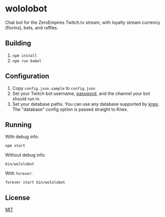 wololobot
=========

Chat bot for the ZeroEmpires Twitch.tv stream, with loyalty stream currency
(florins), bets, and raffles.

## Building

1. `npm install`
1. `npm run babel`

## Configuration

1. Copy `config.json.sample` to `config.json`
1. Set your Twitch bot username, [password](https://twitchapps.com/tmi), and the
   channel your bot should run in.
1. Set your database paths. You can use any database supported by
   [knex](http://knexjs.org/#Installation-client). The "database" config option
   is passed straight to Knex.

## Running

With debug info:

    npm start

Without debug info:

    bin/wololobot

With `forever`:

    forever start bin/wololobot

## License

[MIT](./LICENSE)

